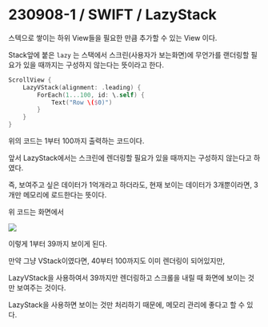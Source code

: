 # 230908-1 / SWIFT / LazyStack

스텍으로 쌓이는 하위 View들을 필요한 만큼 추가할 수 있는 View 이다.

Stack앞에 붙은 `lazy` 는 스택에서 스크린(사용자가 보는화면)에 무언가를 랜더링할 필요가 있을 때까지는 구성하지 않는다는 뜻이라고 한다.

```swift
ScrollView {
    LazyVStack(alignment: .leading) {
        ForEach(1...100, id: \.self) {
            Text("Row \($0)")
        }
    }
}
```

위의 코드는 1부터 100까지 출력하는 코드이다. 

앞서 LazyStack에서는 스크린에 렌더링할 필요가 있을 때까지는 구성하지 않는다고 하였다.

즉, 보여주고 싶은 데이터가 1억개라고 하더라도, 현재 보이는 데이터가 3개뿐이라면, 3개만 메모리에 로드한다는 뜻이다.

위 코드는 화면에서

<img src="/Users/mac/Desktop/All-Github/TIL/사진/스크린샷 2023-09-08 오후 11.49.49.png">

이렇게 1부터 39까지 보이게 된다. 

만약 그냥 VStack이였다면, 40부터 100까지도 이미 렌더링이 되어있지만, 

LazyVStack을 사용하여서 39까지만 렌더링하고 스크롤을 내릴 때 화면에 보이는 것만 보여주는 것이다.

LazyStack을 사용하면 보이는 것만 처리하기 때문에, 메모리 관리에 좋다고 할 수 있다.